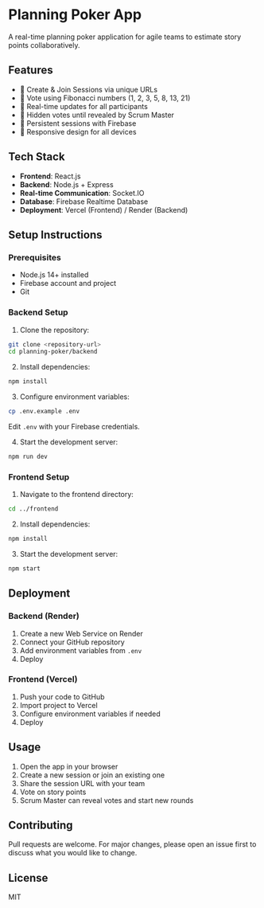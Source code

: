 # Planning Poker App

A real-time planning poker application for agile teams to estimate story points collaboratively.

## Features

- 🔗 Create & Join Sessions via unique URLs
- 🎯 Vote using Fibonacci numbers (1, 2, 3, 5, 8, 13, 21)
- 👥 Real-time updates for all participants
- 🎲 Hidden votes until revealed by Scrum Master
- 💾 Persistent sessions with Firebase
- 📱 Responsive design for all devices

## Tech Stack

- **Frontend**: React.js
- **Backend**: Node.js + Express
- **Real-time Communication**: Socket.IO
- **Database**: Firebase Realtime Database
- **Deployment**: Vercel (Frontend) / Render (Backend)

## Setup Instructions

### Prerequisites

- Node.js 14+ installed
- Firebase account and project
- Git

### Backend Setup

1. Clone the repository:
```bash
git clone <repository-url>
cd planning-poker/backend
```

2. Install dependencies:
```bash
npm install
```

3. Configure environment variables:
```bash
cp .env.example .env
```
Edit `.env` with your Firebase credentials.

4. Start the development server:
```bash
npm run dev
```

### Frontend Setup

1. Navigate to the frontend directory:
```bash
cd ../frontend
```

2. Install dependencies:
```bash
npm install
```

3. Start the development server:
```bash
npm start
```

## Deployment

### Backend (Render)

1. Create a new Web Service on Render
2. Connect your GitHub repository
3. Add environment variables from `.env`
4. Deploy

### Frontend (Vercel)

1. Push your code to GitHub
2. Import project to Vercel
3. Configure environment variables if needed
4. Deploy

## Usage

1. Open the app in your browser
2. Create a new session or join an existing one
3. Share the session URL with your team
4. Vote on story points
5. Scrum Master can reveal votes and start new rounds

## Contributing

Pull requests are welcome. For major changes, please open an issue first to discuss what you would like to change.

## License

MIT 